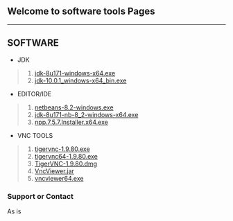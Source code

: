 ## Welcome to software tools Pages

***

## SOFTWARE
* JDK
> 1. [jdk-8u171-windows-x64.exe](http://cazucito.com/xlinks/software/middleware/jdk-8u171-windows-x64.exe)
> 2. [jdk-10.0.1_windows-x64_bin.exe](http://cazucito.com/xlinks/software/middleware/jdk-10.0.1_windows-x64_bin.exe)
* EDITOR/IDE
> 1. [netbeans-8.2-windows.exe](http://cazucito.com/xlinks/software/editors/netbeans-8.2-windows.exe)
> 2. [jdk-8u171-nb-8_2-windows-x64.exe](http://cazucito.com/xlinks/software/editors/jdk-8u171-nb-8_2-windows-x64.exe)
> 3. [npp.7.5.7.Installer.x64.exe](http://cazucito.com/xlinks/software/editors/npp.7.5.7.Installer.x64.exe)
* VNC TOOLS
> 1. [tigervnc-1.9.80.exe](http://cazucito.com/xlinks/software/net/tigervnc-1.9.80.exe)
> 2. [tigervnc64-1.9.80.exe](http://cazucito.com/xlinks/software/net/tigervnc64-1.9.80.exe)
> 3. [TigerVNC-1.9.80.dmg](http://cazucito.com/xlinks/software/net/TigerVNC-1.9.80.dmg)
> 4. [VncViewer.jar](http://cazucito.com/xlinks/software/net/VncViewer.jar)
> 5. [vncviewer64.exe](http://cazucito.com/xlinks/software/net/vncviewer64.exe)

### Support or Contact
As is
